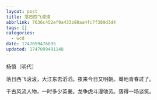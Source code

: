 ```yaml
---
layout: post
title: 落日西飞滚滚
abbrlink: 7636c452ef9a433b80aa4fc7f389d3d4
tags: []
categories:
  - wcd
date: 1747099476095
updated: 1747099491148
---
```


杨慎〔明代〕

落日西飞滚滚，大江东去滔滔。夜来今日又明朝。蓦地青春过了。

千古风流人物，一时多少英豪。龙争虎斗漫劬劳。落得一场谈笑。
